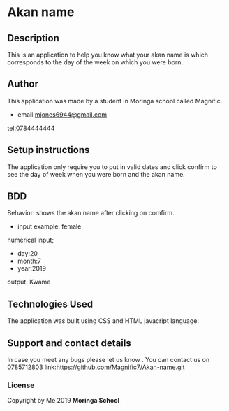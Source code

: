 # Akan name

## Description
This is an application to help you know what your akan name is which corresponds to the day of the week on which you were born..
## Author
This application was made by a student in Moringa school called Magnific.
* email:mjones6944@gmail.com

tel:0784444444
## Setup instructions
The application only require you to put in valid dates and click confirm to see the day of week when you were born and the akan name.

## BDD
Behavior: shows the akan name after clicking on comfirm.

* input example: female

numerical input; 
* day:20
* month:7
* year:2019

output: Kwame

## Technologies Used
The application was built using CSS and HTML javacript language. 



## Support and contact details
In case you meet any bugs please let us know .
You can contact us on 0785712803
link:https://github.com/Magnific7/Akan-name.git
### License
Copyright by Me 2019 **Moringa School**
  
